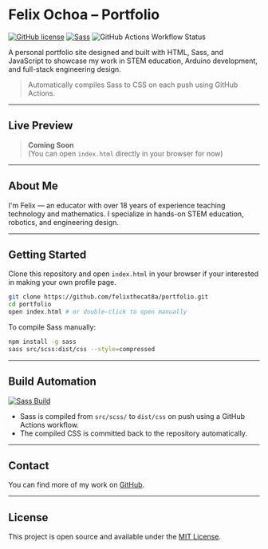 # Felix Ochoa – Portfolio

[![GitHub license](https://img.shields.io/github/license/felixthecat8a/portfolio?style=for-the-badge&color=green)](LICENSE)
[![Sass](https://img.shields.io/badge/styled_with-Sass-cc6699?style=for-the-badge&logo=sass&logoColor=white)](https://sass-lang.com/)
![GitHub Actions Workflow Status](https://img.shields.io/github/actions/workflow/status/felixthecat8a/portfolio/build-sass.yml?style=for-the-badge&logo=github)

A personal portfolio site designed and built with HTML, Sass, and JavaScript to showcase my work in STEM education, Arduino development, and full-stack engineering design.

> Automatically compiles Sass to CSS on each push using GitHub Actions.

---

## Live Preview

> **Coming Soon**  
> (You can open `index.html` directly in your browser for now)

---

## About Me

I'm Felix — an educator with over 18 years of experience teaching technology and mathematics. I specialize in hands-on STEM education, robotics, and engineering design.

---

## Getting Started

Clone this repository and open `index.html` in your browser if your interested in making your own profile page.

```bash
git clone https://github.com/felixthecat8a/portfolio.git
cd portfolio
open index.html # or double-click to open manually
```

To compile Sass manually:

```bash
npm install -g sass
sass src/scss:dist/css --style=compressed
```

---

## Build Automation

[![Sass Build](https://github.com/felixthecat8a/portfolio/actions/workflows/build-sass.yml/badge.svg)](https://github.com/felixthecat8a/portfolio/actions/workflows/build-sass.yml)

- Sass is compiled from `src/scss/` to `dist/css` on push using a GitHub Actions workflow.
- The compiled CSS is committed back to the repository automatically.

---

## Contact

You can find more of my work on [GitHub](https://github.com/felixthecat8a).

---

## License

This project is open source and available under the [MIT License](LICENSE).
